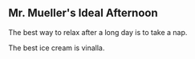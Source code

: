 ## Mr. Mueller's Ideal Afternoon

The best way to relax after a long day is to take a nap.

The best ice cream is vinalla.

